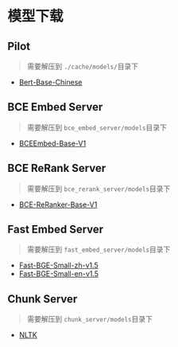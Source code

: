 # 模型下载

## Pilot

> 需要解压到 `./cache/models/`目录下

* [Bert-Base-Chinese](https://pan.baidu.com/s/1m28lvGOXeTQpjtZwCSJyTQ?pwd=fprq)

## BCE Embed Server
> 需要解压到 `bce_embed_server/models`目录下
* [BCEEmbed-Base-V1](https://pan.baidu.com/s/1xNfgm8Xf-zPCr9UhEK04dQ?pwd=9mjs)

## BCE ReRank Server
> 需要解压到 `bce_rerank_server/models`目录下
* [BCE-ReRanker-Base-V1](https://pan.baidu.com/s/1-iZ8yij_Z-bccSuWDjewBQ?pwd=npek)

## Fast Embed Server
> 需要解压到 `fast_embed_server/models`目录下
* [Fast-BGE-Small-zh-v1.5](https://pan.baidu.com/s/1F0MwIy_Be5gYgxOwEcEHgQ?pwd=67ar)
* [Fast-BGE-Small-en-v1.5](https://pan.baidu.com/s/1YiWB1FPnqsdUcp55xUJQag?pwd=jrz1)


## Chunk Server
> 需要解压到 `chunk_server/models`目录下
* [NLTK](https://pan.baidu.com/s/1R4So_oSdAbhepjYXCZhccw?pwd=yjqz)